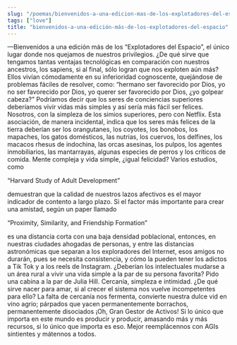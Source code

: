 ```yaml
---
slug: "/poemas/bienvenidos-a-una-edicion-mas-de-los-explotadores-del-espacio"
tags: ["love"]
title: "bienvenidos-a-una-edición-más-de-los-explotadores-del-espacio"
---
```

—Bienvenidos a una edición más de los “Explotadores del Espacio”, el único lugar donde nos quejamos de nuestros privilegios. ¿De qué sirve que tengamos tantas ventajas tecnológicas en comparación con nuestros ancestros, los sapiens, si al final, sólo logran que nos exploten aún más? Ellos vivían cómodamente en su inferioridad cognoscente, quejándose de problemas fáciles de resolver, como: “hermano ser favorecido por Dios, yo no ser favorecido por Dios, yo querer ser favorecido por Dios, ¿yo golpear cabeza?” Podríamos decir que los seres de conciencias superiores deberíamos vivir vidas más simples y así sería más fácil ser felices. Nosotros, con la simpleza de los simios superiores, pero con Netflix. Esta asociación, de manera incidental, indica que los seres más felices de la tierra deberían ser los orangutanes, los coyotes, los bonobos, los mapaches, los gatos domésticos, las nutrias, los cuervos, los delfines, los macacos rhesus de indochina, las orcas asesinas, los pulpos, los agentes inmobiliarios, las mantarrayas, algunas especies de perros y los críticos de comida. Mente compleja y vida simple, ¿igual felicidad? Varios estudios, como  

“Harvard Study of Adult Development”

demuestran que la calidad de nuestros lazos afectivos es el mayor indicador de contento a largo plazo. Si el factor más importante para crear una amistad, según un paper llamado

“Proximity, Similarity, and Friendship Formation” 

es una distancia corta con una baja densidad poblacional, entonces, en nuestras ciudades ahogadas de personas, y entre las distancias astronómicas que separan a los exploradores del Internet, esos amigos no durarán, pues se necesita consistencia, y cómo la pueden tener los adictos a Tik Tok y a los reels de Instagram. ¿Deberían los intelectuales mudarse a un área rural a vivir una vida simple a la par de su persona favorita? Pido una cabina a la par de Julia Hill. Cercanía, simpleza e intimidad. ¿De qué sirve nacer para amar, si al crecer el sistema nos vuelve incompetentes para ello? La falta de cercanía nos fermenta, convierte nuestra dulce vid en vino agrio; párpados que yacen permanentemente borrachos, permanentemente disociados ¡Oh, Gran Gestor de Activos! Si lo único que importa en este mundo es producir y producir, amasando más y más recursos, si lo único que importa es eso. Mejor reemplácennos con AGIs sintientes y mátennos a todos.